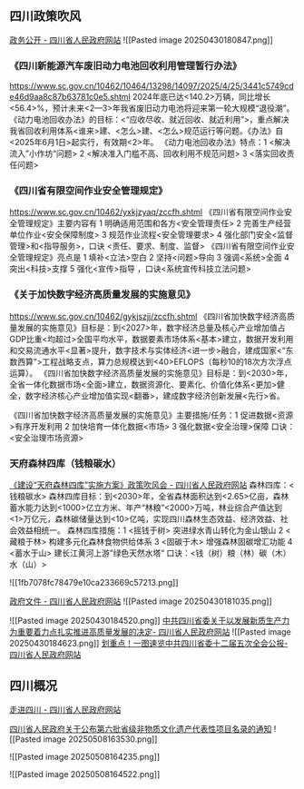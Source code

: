 ## 四川政策吹风
[政务公开 - 四川省人民政府网站](https://www.sc.gov.cn/10462/wza2012/zwxx/zwxx.shtml)
![[Pasted image 20250430180847.png]]

### 《四川新能源汽车废旧动力电池回收利用管理暂行办法》
https://www.sc.gov.cn/10462/10464/13298/14097/2025/4/25/3441c5749cde46d9aa8c87b63781c0e5.shtml
2024年底已达<140.2>万辆，同比增长<56.4>%，预计未来<2—3>年我省废旧动力电池将迎来第一轮大规模“退役潮”。
《动力电池回收办法》的目标：<“应收尽收、就近回收、就近利用”>，重点解决我省回收利用体系<谁来>建、<怎么>建、<怎么>规范运行等问题。《办法》自<2025年6月1日>起实行，有效期<2>年。
《动力电池回收办法》特点：1 <解决流入”小作坊“问题> 2 <解决准入门槛不高、回收利用不规范问题> 3 <落实回收责任问题>

### 《四川省有限空间作业安全管理规定》
https://www.sc.gov.cn/10462/yxkjzyaq/zccfh.shtml
《四川省有限空间作业安全管理规定》主要内容有 1 明确适用范围和各方<安全管理责任> 2 完善生产经营单位作业<安全保障制度> 3 规范作业流程<安全管理要求> 4 强化部门安全<监督管理>和<指导服务>，口诀 <责任、要求、制度、监督>
《四川省有限空间作业安全管理规定》亮点是 1 填补<立法>空白 2 坚持<问题>导向 3 强调<系统>全面 4 突出<科技>支撑 5 强化<宣传>指导 ，口诀<系统宣传科技立法问题>

### 《关于加快数字经济高质量发展的实施意见》
https://www.sc.gov.cn/10462/gykjszjj/zccfh.shtml
《四川省加快数字经济高质量发展的实施意见》目标是：到<2027>年，数字经济总量及核心产业增加值占GDP比重<均超过>全国平均水平，数据要素市场体系<基本>建立，数据开发利用和交易流通水平<显著>提升，数字技术与实体经济<进一步>融合，建成国家<“东数西算”>工程战略支点，算力总规模达到<40>EFLOPS（每秒10的18次方次浮点运算）。
《四川省加快数字经济高质量发展的实施意见》目标是：到<2030>年，全省一体化数据市场<全面>建立，数据资源化、要素化、价值化体系<更加>健全，数字经济核心产业增加值实现<翻番>，建成数字经济创新发展<先行>省。

《四川省加快数字经济高质量发展的实施意见》主要措施/任务：1 促进数据<资源>有序开发利用 2 加快培育一体化数据<市场> 3 强化数据<安全治理>保障 口诀：<安全治理市场资源>

### 天府森林四库（钱粮碳水）
[《建设“天府森林四库”实施方案》政策吹风会 - 四川省人民政府网站](https://www.sc.gov.cn/10462/tfslskzccfh/zccfh.shtml)
森林四库：<钱粮碳水>
森林四库目标：到<2030>年，全省森林面积达到<2.65>亿亩，森林蓄水能力达到<1000>亿立方米、年产“林粮”<2000>万吨，林业综合产值达到<1>万亿元，森林碳储量达到<10>亿吨，实现四川森林生态效益、经济效益、社会效益相统一。
森林四库措施：1 <摇钱于树> 突进绿水青山转化为金山银山 2 <藏粮于林> 构建多元化森林食物供给体系 3 <固碳于木> 增强森林固碳增汇功能 4 <蓄水于山> 建长江黄河上游”绿色天然水塔“ 口诀：<钱（树）粮（林）碳（木）水（山）>

![[1fb7078fc78479e10ca233669c57213.png]]


[政府文件 - 四川省人民政府网站](https://www.sc.gov.cn/10462/c103041/newzfwj.shtml?channelid=973183bdfdc94e9c9060f0707db6dd47)
![[Pasted image 20250430181035.png]]


![[Pasted image 20250430184520.png]]
[中共四川省委关于以发展新质生产力为重要着力点扎实推进高质量发展的决定- 四川省人民政府网站](https://www.sc.gov.cn/10462/10464/10797/2024/6/3/c45cd65fba134a47970c5d90fb8993e3.shtml)
![[Pasted image 20250430184623.png]]
[划重点！一图速览中共四川省委十二届五次全会公报- 四川省人民政府网站](https://www.sc.gov.cn/10462/10464/13298/13303/2024/5/13/ed79037d8822460eacc9411f2b90eca2.shtml)

## 四川概况
[走进四川 - 四川省人民政府网站](https://www.sc.gov.cn/10462/c106773/zjsc.shtml)


[四川省人民政府关于公布第六批省级非物质文化遗产代表性项目名录的通知](https://www.sc.gov.cn/10462/zfwjts/2023/4/10/215704f5030646e085164a70244f6153.shtml)
![[Pasted image 20250508163530.png]]


![[Pasted image 20250508164235.png]]

![[Pasted image 20250508164522.png]]
